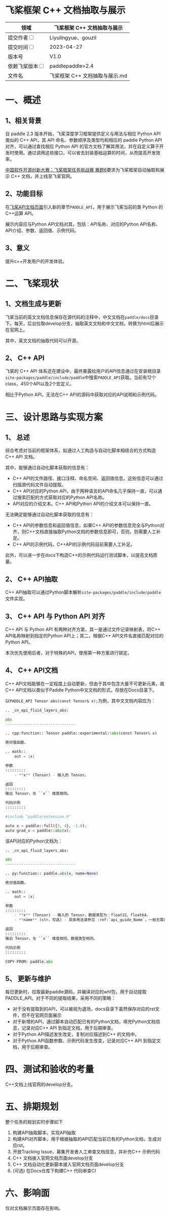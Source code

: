 # 飞桨框架 C++ 文档抽取与展示

|领域 | 飞桨框架 C++ 文档抽取与展示                       | 
|---|--------------------------------|
|提交作者<input type="checkbox" class="rowselector hidden"> | Liyulingyue、gouzil             | 
|提交时间<input type="checkbox" class="rowselector hidden"> | 2023-04-27                     | 
|版本号 | V1.0                           | 
|依赖飞桨版本<input type="checkbox" class="rowselector hidden"> | paddlepaddle>2.4               | 
|文件名 | 飞桨框架 C++ 文档抽取与展示.md<br> | 


# 一、概述
## 1、相关背景

自 paddle 2.3 版本开始，飞桨深度学习框架提供定义与用法与相应 Python API 类似的 C++ API，其 API 命名、参数顺序及类型均和相应的 paddle Python API 对齐，可以通过查找相应 Python API 的官方文档了解其用法，并在自定义算子开发时使用。通过调用这些接口，可以省去封装基础运算的时间，从而提高开发效率。

[中国软件开源创新大赛：飞桨框架任务挑战赛 赛题6](https://github.com/PaddlePaddle/Paddle/issues/53172#paddlepaddle06)要求为飞桨框架自动抽取和展示 C++ 文档，并上线至飞桨官网。

## 2、功能目标

在[飞桨API文档页面](https://www.paddlepaddle.org.cn/documentation/docs/zh/develop/api/index_cn.html)引入新的章节`PADDLE_API`，用于展示飞桨当前的类 Python 的 C++运算 API。

展示内容应与Python API文档对其，包括：API名称、对应的Python API名称、API介绍、参数、返回值、示例代码。

## 3、意义

提升c++开发用户的开发体验。

# 二、飞桨现状

## 1、文档生成与更新
飞桨当前的英文文档信息保存在源代码的注释中，中文文档在`paddle/docs`目录下。每天，后台拉取develop分支，抽取英文文档和中文文档，转换为html后展示在官网上。

其中，英文文档的抽取代码可以开源。

## 2、 C++ API
飞桨的 C++ API 体系还在建设中，最终暴露给用户的API信息通过在安装根目录`site-packages/paddle/include/paddle`中搜索`PADDLE_API`获取。当前有12个class，450个API以及2个宏定义。

相比于Python API，无法在C++ API的源码中获取对应的API说明和示例代码。

# 三、设计思路与实现方案

## 1、 总述
综合考虑对当前的框架体系，拟通过人工构造与自动化脚本相结合的方式构造C++ API 文档。

其中，能够通过自动化脚本获取的信息有：
- C++ API的文件路径、接口注释、命名空间、返回值信息。这些信息可以通过扫描源代码文件自动提取。
- C++ API对应的Python API，由于两种语言的API命名几乎保持一直，可以通过搜索匹配的方式获取对应的Python API名称。
- API对应的介绍文本。C++ API和Python API的介绍文本可以保持一直。

无法确定能够通过自动化脚本获取的信息有：
- C++ API的参数信息和返回值信息，如果C++ API的参数信息完全与Python对齐，则C++文档直接抽取Python文档的参数信息即可，否则，则需要人工补足。
- C++ API的示例代码，C++API的示例代码目前需要人工补足。

此外，可以进一步在docs下构造C++的示例代码运行测试脚本，以提高文档质量。

## 2、 C++ API抽取

C++ API抽取可以通过Python脚本解析`site-packages/paddle/include/paddle`文件实现。

## 3、 C++ API 与 Python API 对齐

C++ API 与 Python API 有两种对齐方案，其一是通过文件记录映射表，将C++ API名称映射到指定的Python API上；其二，根据C++ API文件名直接匹配对应的Python API。

本次优先使用后者，对于特殊的API，使用第一种方案进行铆定。

## 4、 C++ API文档

C++ API文档能够在一定程度上自动更新，但由于其中包含大量不可更新元素，故 C++ API文档以类似于Paddle Python中文文档的形式，存放在Docs目录下。

以`PADDLE_API Tensor abs(const Tensor& x);`为例，其中文文档内容应为：

```python
.. _cn_api_fluid_layers_abs:

abs
-------------------------------

.. cpp:function:: Tensor paddle::experimental::abs(const Tensor& x)

绝对值函数。

.. math::
    out = |x|

参数
:::::::::
    - **x** (Tensor) - 输入的 Tensor。

返回
:::::::::
输出 Tensor，与 ``x`` 维度相同。

代码示例
:::::::::

#include "paddle/extension.h"

auto x = paddle::full({3, 4}, -1.0);
auto grad_x = paddle::abs(x);

```

该API对应的Python文档为：

```python
.. _cn_api_fluid_layers_abs:

abs
-------------------------------

.. py:function:: paddle.abs(x, name=None)

绝对值函数。

.. math::
    out = |x|

参数
:::::::::
    - **x** (Tensor) - 输入的 Tensor，数据类型为：float32、float64。
    - **name** (str，可选) - 具体用法请参见 :ref:`api_guide_Name`，一般无需设置，默认值为 None。

返回
:::::::::
输出 Tensor，与 ``x`` 维度相同、数据类型相同。

代码示例
:::::::::

COPY-FROM: paddle.abs

```

## 5、 更新与维护

每日更新时，拉取最新paddle源码，并编译对应的whl包，用于自动提取PADDLE_API。对于不同的提取结果，采用不同的策略：
- 对于没有提取到的API，可以被视为退场，docs目录下虽然保存对应的rst文件，但不在官网页面展示
- 对于新增的API，通过脚本自动匹配已有的Python文档，填充Python文档信息，记录对应C++ API 到指定文档，用于后期审查。
- 对于Python API描述发生改变，复制对应描述到C++ 的文档中。
- 对于Python API函数参数、示例代码发生改变，记录对应C++ API 到指定文档，用于后期审查。

# 四、测试和验收的考量

C++文档上线官网的develop分支。

# 五、排期规划
整个任务的规划实时步骤如下 
1. 构建API抽取脚本，实现API抽取
2. 构建API对齐脚本，用于根据抽取的API匹配当前已有的Python文档，生成对应rst。
3. 开放Tracking Issue，募集开发者人工审查文档信息，并补充C++ 示例代码
4. C++ 文档接入官网文档页面develop分支
5. C++ 文档自动化更新脚本接入官网文档页面develop分支
6. (可选) 在Docs仓库下构建C++ 代码审查CI

# 六、影响面

仅对文档展示页面存在影响。
